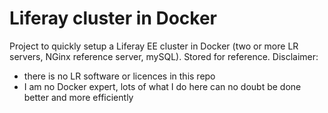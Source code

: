 # Liferay cluster in Docker

Project to quickly setup a Liferay EE cluster in Docker (two or more LR servers, NGinx reference server, mySQL). Stored for reference. Disclaimer:

- there is no LR software or licences in this repo
- I am no Docker expert, lots of what I do here can no doubt be done better and more efficiently
